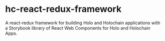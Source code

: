 # hc-react-redux-framework
A react-redux framework for building Holo and Holochain applications with a Storybook library of React Web Components for Holo and Holochain Apps.

